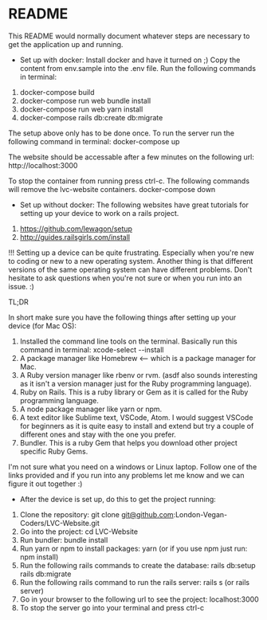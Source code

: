 # README

This README would normally document whatever steps are necessary to get the
application up and running.


* Set up with docker:
Install docker and have it turned on ;)
Copy the content from env.sample into the .env file.
Run the following commands in terminal:
1. docker-compose build
2. docker-compose run web bundle install
3. docker-compose run web yarn install
4. docker-compose rails db:create db:migrate

The setup above only has to be done once.
To run the server run the following command in terminal:
docker-compose up

The website should be accessable after a few minutes on the following url:
http://localhost:3000

To stop the container from running press ctrl-c.
The following commands will remove the lvc-website containers. 
docker-compose down

* Set up without docker:
The following websites have great tutorials for setting up your device to work on a rails project.
1. https://github.com/lewagon/setup
2. http://guides.railsgirls.com/install

!!! Setting up a device can be quite frustrating. Especially when you're new to coding or new to a new operating system. Another thing is that different versions of the same operating system can have different problems. Don't hesitate to ask questions when you're not sure or when you run into an issue. :)

TL;DR

In short make sure you have the following things after setting up your device (for Mac OS):
1. Installed the command line tools on the terminal. Basically run this command in terminal: xcode-select --install
2. A package manager like Homebrew <-- which is a package manager for Mac.
3. A Ruby version manager like rbenv or rvm. (asdf also sounds interesting as it isn't a version manager just for the Ruby programming language).
4. Ruby on Rails. This is a ruby library or Gem as it is called for the Ruby programming language.
5. A node package manager like yarn or npm.
6. A text editor like Sublime text, VSCode, Atom. I would suggest VSCode for beginners as it is quite easy to install and extend but try a couple of different ones and stay with the one you prefer.
7. Bundler. This is a ruby Gem that helps you download other project specific Ruby Gems.

I'm not sure what you need on a windows or Linux laptop. Follow one of the links provided and if you run into any problems let me know and we can figure it out together :)

* After the device is set up, do this to get the project running:
1. Clone the repository: git clone git@github.com:London-Vegan-Coders/LVC-Website.git
2. Go into the project: cd LVC-Website
3. Run bundler: bundle install
4. Run yarn or npm to install packages: yarn (or if you use npm just run: npm install)
5. Run the following rails commands to create the database:
    rails db:setup
    rails db:migrate
6. Run the following rails command to run the rails server:
    rails s (or rails server)
7. Go in your browser to the following url to see the project:
    localhost:3000
8. To stop the server go into your terminal and press ctrl-c
